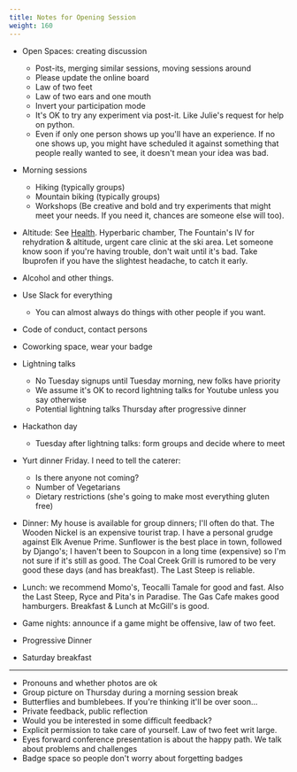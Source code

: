```yaml
---
title: Notes for Opening Session
weight: 160
---
```


- Open Spaces: creating discussion
  - Post-its, merging similar sessions, moving sessions around
  - Please update the online board
  - Law of two feet
  - Law of two ears and one mouth
  - Invert your participation mode
  - It's OK to try any experiment via post-it. Like Julie's request for help on python.
  - Even if only one person shows up you'll have an experience. If no one shows up,
    you might have scheduled it against something that people really wanted to see,
    it doesn't mean your idea was bad.

- Morning sessions
  - Hiking (typically groups)
  - Mountain biking (typically groups)
  - Workshops (Be creative and bold and try experiments that might meet
    your needs. If you need it, chances are someone else will too).

- Altitude: See [Health](/health). Hyperbaric chamber, The Fountain's IV for
  rehydration & altitude, urgent care clinic at the ski area. Let someone know
  soon if you're having trouble, don't wait until it's bad. Take Ibuprofen if
  you have the slightest headache, to catch it early.

- Alcohol and other things.

- Use Slack for everything
  - You can almost always do things with other people if you want.

- Code of conduct, contact persons

- Coworking space, wear your badge

- Lightning talks
  - No Tuesday signups until Tuesday morning, new folks have priority
  - We assume it's OK to record lightning talks for Youtube unless you say otherwise
  - Potential lightning talks Thursday after progressive dinner

- Hackathon day
  - Tuesday after lightning talks: form groups and decide where to meet

- Yurt dinner Friday. I need to tell the caterer:
  - Is there anyone not coming?
  - Number of Vegetarians
  - Dietary restrictions (she's going to make most everything gluten free)

- Dinner: My house is available for group dinners; I'll often do that. The
Wooden Nickel is an expensive tourist trap. I have a personal grudge against
Elk Avenue Prime. Sunflower is the best place in town, followed by Django's; I
haven't been to Soupcon in a long time (expensive) so I'm not sure if it's
still as good. The Coal Creek Grill is rumored to be very good these days (and
has breakfast). The Last Steep is reliable.

- Lunch: we recommend Momo's, Teocalli Tamale for good and fast. Also the Last
Steep, Ryce and Pita's in Paradise. The Gas Cafe makes good hamburgers.
Breakfast & Lunch at McGill's is good.

- Game nights: announce if a game might be offensive, law of two feet.

- Progressive Dinner

- Saturday breakfast

________________________________________

- Pronouns and whether photos are ok
- Group picture on Thursday during a morning session break
- Butterflies and bumblebees. If you're thinking it'll be over soon...
- Private feedback, public reflection
- Would you be interested in some difficult feedback?
- Explicit permission to take care of yourself. Law of two feet writ large.
- Eyes forward conference presentation is about the happy path. We talk about problems and challenges
- Badge space so people don't worry about forgetting badges
